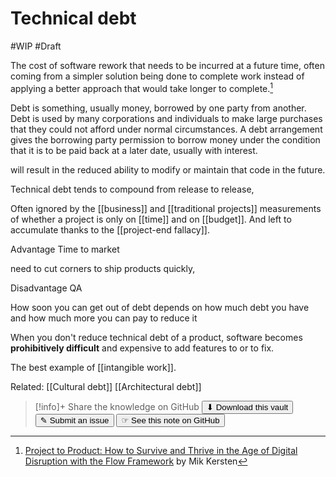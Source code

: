 # Technical debt
#WIP  #Draft 

The cost of software rework that needs to be incurred at a future time, often coming from a simpler solution being done to complete work instead of applying a better approach that would take longer to complete.[^1]

Debt is something, usually money, borrowed by one party from another. Debt is used by many corporations and individuals to make large purchases that they could not afford under normal circumstances. A debt arrangement gives the borrowing party permission to borrow money under the condition that it is to be paid back at a later date, usually with interest.

will result in the reduced ability to modify or maintain that code in the future.

Technical debt tends to compound from release to release,

Often ignored by the [[business]] and [[traditional projects]] measurements of whether a project is only on [[time]] and on [[budget]]. And left to accumulate thanks to the [[project-end fallacy]].


Advantage Time to market 

need to cut corners to ship products quickly,

Disadvantage QA

How soon you can get out of debt depends on how much debt you have and how much more you can pay to reduce it

When you don't reduce technical debt of a product, software becomes **prohibitively difficult** and expensive to add features to or to fix.

The best example of [[intangible work]].

Related: [[Cultural debt]] [[Architectural debt]]

[^1]: [Project to Product: How to Survive and Thrive in the Age of Digital Disruption with the Flow Framework](https://www.goodreads.com/en/book/show/40679042) by Mik Kersten
[^2]: P. Kruchten, R. L. Nord and I. Ozkaya, "[Technical Debt: From Metaphor to Theory and Practice](https://ieeexplore.ieee.org/document/6336722)," in IEEE Software


> [!info]+ Share the knowledge on GitHub
> [<button>⬇ Download this vault</button>](https://github.com/mauvera94/Agile-Multiverse) [<button> ✎ Submit an issue</button>](https://github.com/mauvera94/Agile-Multiverse/issues) [<button> ☞ See this note on GitHub</button>](<https://github.com/mauvera94/Agile-Multiverse/blob/main/Agile_Multiverse/technical debt.md>)